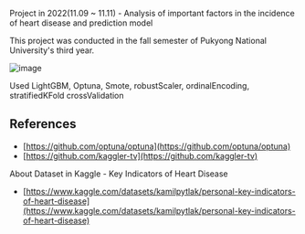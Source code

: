 Project in 2022(11.09 ~ 11.11) - Analysis of important factors in the incidence of heart disease and prediction model

This project was conducted in the fall semester of Pukyong National University's third year.

![image](https://user-images.githubusercontent.com/98952505/209425901-61914fe9-296b-44ab-a717-834d9cd0bca4.png)

Used LightGBM, Optuna, Smote, robustScaler, ordinalEncoding, stratifiedKFold crossValidation


## References

- [https://github.com/optuna/optuna](https://github.com/optuna/optuna)
- [https://github.com/kaggler-tv](https://github.com/kaggler-tv)

About Dataset in Kaggle - Key Indicators of Heart Disease

- [https://www.kaggle.com/datasets/kamilpytlak/personal-key-indicators-of-heart-disease](https://www.kaggle.com/datasets/kamilpytlak/personal-key-indicators-of-heart-disease)
